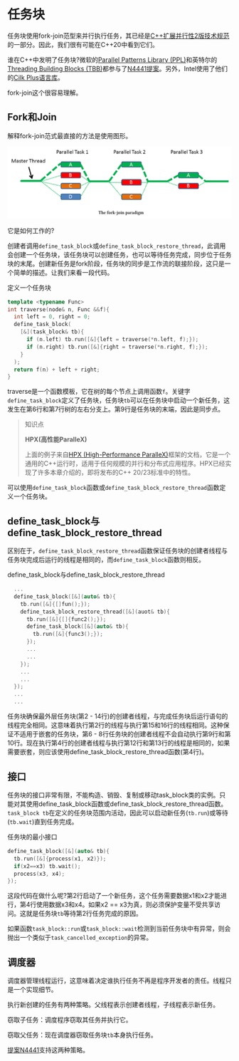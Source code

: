 # 任务块

任务块使用fork-join范型来并行执行任务，其已经是[C++扩展并行性2版技术规范](http://www.open-std.org/jtc1/sc22/wg21/docs/papers/2018/n4742.html)的一部分。因此，我们很有可能在C++20中看到它们。

谁在C++中发明了任务块?微软的[Parallel Patterns Library (PPL)](https://en.wikipedia.org/wiki/Parallel_Patterns_Library)和英特尔的[Threading Building Blocks (TBB)](https://en.wikipedia.org/wiki/Threading_Building_Blocks)都参与了[N4441提案](http://www.open-std.org/jtc1/sc22/wg21/docs/papers/2015/n4411.pdf)。另外，Intel使用了他们的[Cilk Plus语言库](https://en.wikipedia.org/wiki/Cilk)。

fork-join这个很容易理解。

## Fork和Join

解释fork-join范式最直接的方法是使用图形。

![](../../../images/detail/The-Future-CPP-20-23/12.png)

它是如何工作的?

创建者调用`define_task_block`或`define_task_block_restore_thread`，此调用会创建一个任务块，该任务块可以创建任务，也可以等待任务完成，同步位于任务块的末尾。创建新任务是fork阶段，任务块的同步是工作流的联接阶段，这只是一个简单的描述。让我们来看一段代码。

定义一个任务块

```c++
template <typename Func>
int traverse(node& n, Func &&f){
  int left = 0, right = 0;
  define_task_block(
  	[&](task_block& tb){
      if (n.left) tb.run([&]{left = traverse(*n.left, f);});
      if (n.right) tb.run([&]{right = traverse(*n.right, f);});
    }
  );
  return f(n) + left + right;
}
```

traverse是一个函数模板，它在树的每个节点上调用函数`f`。关键字`define_task_block`定义了任务块，任务块`tb`可以在任务块中启动一个新任务，这发生在第6行和第7行树的左右分支上。第9行是任务块的末端，因此是同步点。

> 知识点
>
> **HPX(高性能ParalleX)**
>
> 上面的例子来自[HPX (High-Performance ParalleX)](http://stellar.cct.lsu.edu/projects/hpx/)框架的文档，它是一个通用的C++运行时，适用于任何规模的并行和分布式应用程序。HPX已经实现了许多本章介绍的，即将发布的C++ 20/23标准中的特性。

可以使用`define_task_block`函数或`define_task_block_restore_thread`函数定义一个任务块。

## define_task_block与define_task_block_restore_thread

区别在于，`define_task_block_restore_thread`函数保证任务块的创建者线程与任务块完成后运行的线程是相同的，而`define_task_block`函数则相反。

define_task_block与define_task_block_restore_thread

```c++
  ...
  define_task_block([&](auto& tb){
    tb.run([&]{[]fun();});
    define_task_block_restore_thread([&](auot& tb){
      tb.run([&]{[]{func2();}); 
      define_task_block([&](auto& tb){
        tb.run([&]{func3();});
      });
      ...
      ...
    });
    ...
    ...
  });
  ...
  ...
```

任务块确保最外层任务块(第2 - 14行)的创建者线程，与完成任务块后运行语句的线程完全相同。这意味着执行第2行的线程与执行第15和16行的线程相同。这种保证不适用于嵌套的任务块，第6 - 8行任务块的创建者线程不会自动执行第9行和第10行。现在执行第4行的创建者线程与执行第12行和第13行的线程是相同的，如果需要嵌套，则应该使用define_task_block_restore_thread函数(第4行)。

## 接口

任务块的接口非常有限，不能构造、销毁、复制或移动task_block类的实例。只能对其使用define_task_block函数或define_task_block_restore_thread函数。`task_block tb`在定义的任务块范围内活动，因此可以启动新任务(`tb.run`)或等待(`tb.wait`)直到任务完成。

任务块的最小接口

```c++
define_task_block([&](auto& tb){
  tb.run([&]{process(x1, x2)});
  if(x2==x3) tb.wait();
  process(x3, x4);
});
```

这段代码在做什么呢?第2行启动了一个新任务，这个任务需要数据x1和x2才能进行，第4行使用数据x3和x4。如果x2 == x3为真，则必须保护变量不受共享访问。这就是任务块`tb`等待第2行任务完成的原因。

如果函数`task_block::run`或`task_block::wait`检测到当前任务块中有异常，则会抛出一个类似于`task_cancelled_exception`的异常。

## 调度器

调度器管理线程运行，这意味着决定谁执行任务不再是程序开发者的责任。线程只是一个实现细节。

执行新创建的任务有两种策略。父线程表示创建者线程，子线程表示新任务。

窃取子任务：调度程序窃取其任务并执行它。

窃取父任务：现在调度器窃取任务块`tb`本身执行任务。

[提案N4441](http://www.open-std.org/jtc1/sc22/wg21/docs/papers/2015/n4411.pdf)支持这两种策略。

